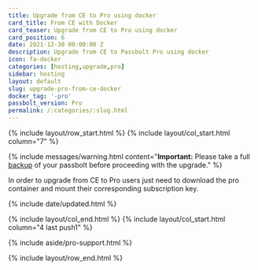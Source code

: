 ```yaml
---
title: Upgrade from CE to Pro using docker
card_title: From CE with Docker
card_teaser: Upgrade from CE to Pro using docker
card_position: 6
date: 2021-12-30 00:00:00 Z
description: Upgrade from CE to Passbolt Pro using docker
icon: fa-docker
categories: [hosting,upgrade,pro]
sidebar: hosting
layout: default
slug: upgrade-pro-from-ce-docker
docker_tag: '-pro'
passbolt_version: Pro
permalink: /:categories/:slug.html
---
```


{% include layout/row_start.html %}
{% include layout/col_start.html column="7" %}

{% include messages/warning.html
    content="**Important:** Please take a full [backup](/hosting/backup) of your passbolt before proceeding with the upgrade."
%}

In order to upgrade from CE to Pro users just need to download the pro container and mount their corresponding subscription key.

{% include date/updated.html %}

{% include layout/col_end.html %}
{% include layout/col_start.html column="4 last push1" %}

{% include aside/pro-support.html %}

{% include layout/row_end.html %}